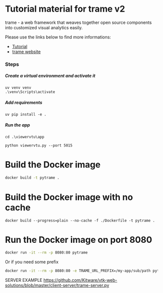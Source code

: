 # Tutorial material for trame v2

trame - a web framework that weaves together open source components into customized visual analytics easily.

Please use the links below to find more informations:

- [Tutorial](https://kitware.github.io/trame/guide/tutorial/)
- [trame website](https://kitware.github.io/trame/)

### Steps

##### Create a virtual environment and activate it

```
uv venv venv
.\venv\Scripts\activate
```

##### Add requirements

```
uv pip install -e .
```

##### Run the app

```
cd .\viewervtu\app

python viewervtu.py --port 5015
```

# Build the Docker image

```bash
docker build -t pytrame .
```

# Build the Docker image with no cache

```
docker build --progress=plain --no-cache -f ./Dockerfile -t pytrame .
```

# Run the Docker image on port 8080

```bash
docker run -it --rm -p 8080:80 pytrame
```

Or if you need some prefix

```bash
docker run -it --rm -p 8080:80 -e TRAME_URL_PREFIX=/my-app/sub/path pytrame
```

SERVER EXAMPLE
https://github.com/Kitware/vtk-web-solutions/blob/master/client-server/trame-server.py
